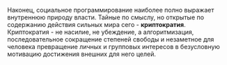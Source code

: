 Наконец, социальное программирование наиболее полно выражает внутреннюю природу власти. Тайные по смыслу, но открытые по содержанию действия сильных мира сего - **криптократия**. Криптократия - не насилие, не убеждение, а алгоритмизация, последовательное сокращение степеней свободы и незаметное для человека превращение личных и групповых интересов в безусловную мотивацию достижения внешних для него целей.
